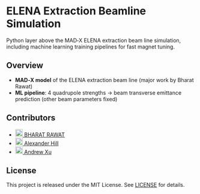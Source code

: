 # ELENA Extraction Beamline Simulation

Python layer above the MAD‑X ELENA extraction beam line simulation, including machine learning training pipelines for fast magnet tuning.

## Overview

- **MAD‑X model** of the ELENA extraction beam line (major work by Bharat Rawat)  
- **ML pipeline**: 4 quadrupole strengths → beam transverse emittance prediction (other beam parameters fixed)

## Contributors

- [<img src="https://github.githubassets.com/images/modules/logos_page/GitHub-Mark.png" width="20"/> BHARAT RAWAT](https://github.com/Bharat-1992)  
- [<img src="https://github.githubassets.com/images/modules/logos_page/GitHub-Mark.png" width="20"/> Alexander Hill](https://github.com/Alex-Hill94)  
- [<img src="https://github.githubassets.com/images/modules/logos_page/GitHub-Mark.png" width="20"/> Andrew Xu](https://github.com/Andrew-XQY)

## License

This project is released under the MIT License. See [LICENSE](LICENSE) for details.

